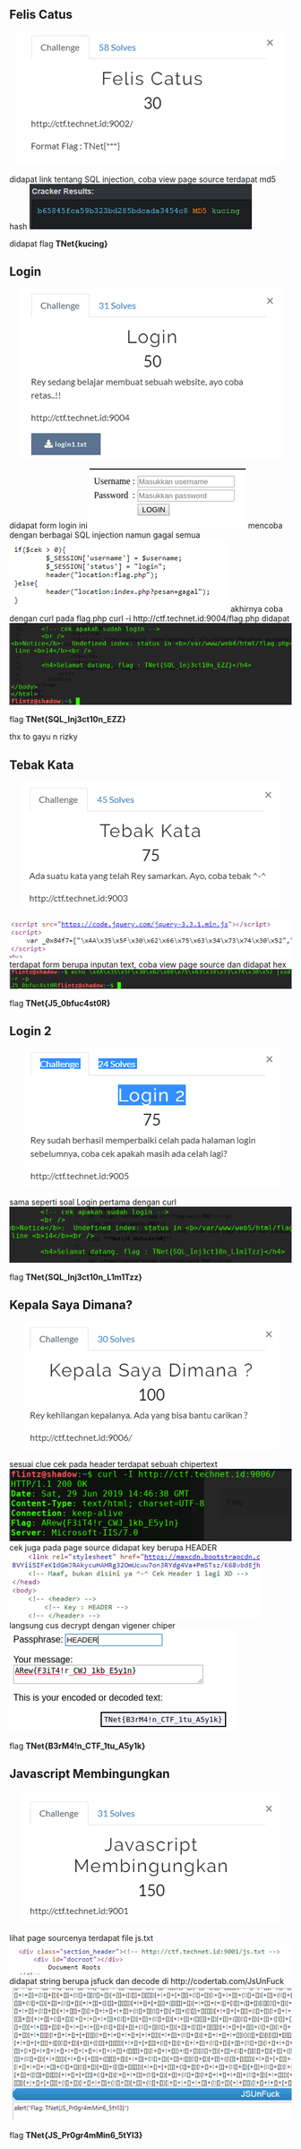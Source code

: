 ## Felis Catus
<p  align="center"><img src="img/web1.PNG"/></p>
didapat link tentang SQL injection, coba view page source terdapat md5 hash
<img src="img/web1a.PNG"/>

didapat flag **TNet{kucing}**

## Login
<p  align="center"><img src="img/web2.PNG"/></p>
didapat form login ini
<img src="img/web2b.png"/>
mencoba dengan berbagai SQL injection namun gagal semua

<img src="img/web2a.png"/>
 akhirnya coba dengan curl pada flag.php curl -i http://ctf.technet.id:9004/flag.php
didapat 
  <img src="img/web2c.png"/>
  
 flag **TNet{SQL_Inj3ct10n_EZZ}**
 
 thx to gayu n rizky
 
## Tebak Kata
<p  align="center"><img src="img/web3.PNG"/></p>
<img src="img/web3a.PNG"/>
terdapat form berupa inputan text, coba view page source dan didapat hex 
<img src="img/web3b.png"/>

flag **TNet{J5_0bfuc4st0R}**

## Login 2
<p  align="center"><img src="img/web4.PNG"/></p>
sama seperti soal Login pertama dengan curl
<img src="img/web4b.png"/>

flag **TNet{SQL_Inj3ct10n_L1m1Tzz}**

## Kepala Saya Dimana?
<p  align="center"><img src="img/web5.PNG"/></p>
sesuai clue cek pada header terdapat sebuah chipertext
<img src="img/web5b.png"/>
cek juga pada page source didapat key berupa HEADER

<img src="img/web5a.PNG"/>
langsung cus decrypt dengan vigener chiper
<img src="img/web5c.png"/>

flag 
**TNet{B3rM4!n_CTF_1tu_A5y1k}**


## Javascript Membingungkan
<p  align="center"><img src="img/web6.PNG"/></p>
lihat page sourcenya terdapat file js.txt
<img src="img/web6a.PNG"/>
didapat string berupa jsfuck dan decode di http://codertab.com/JsUnFuck
<img src="img/web6b.PNG"/>

flag **TNet{JS_Pr0gr4mMin6_5tYl3}**






